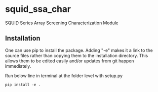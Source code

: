 
# squid_ssa_char

SQUID Series Array Screening Characterization Module

## Installation

One can use pip to install the package. Adding "-e" makes it a link to the source files rather than copying them to the installation directory. This allows them to be edited easily and/or updates from git happen immediately.

Run below line in terminal at the folder level with setup.py

```
pip install -e .
```
